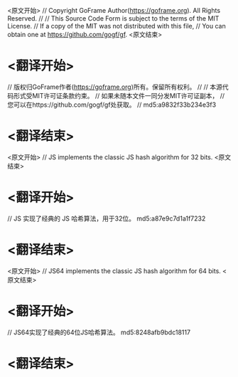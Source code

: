 
<原文开始>
// Copyright GoFrame Author(https://goframe.org). All Rights Reserved.
//
// This Source Code Form is subject to the terms of the MIT License.
// If a copy of the MIT was not distributed with this file,
// You can obtain one at https://github.com/gogf/gf.
<原文结束>

# <翻译开始>
// 版权归GoFrame作者(https://goframe.org)所有。保留所有权利。
//
// 本源代码形式受MIT许可证条款约束。
// 如果未随本文件一同分发MIT许可证副本，
// 您可以在https://github.com/gogf/gf处获取。
// md5:a9832f33b234e3f3
# <翻译结束>


<原文开始>
// JS implements the classic JS hash algorithm for 32 bits.
<原文结束>

# <翻译开始>
// JS 实现了经典的 JS 哈希算法，用于32位。 md5:a87e9c7d1a1f7232
# <翻译结束>


<原文开始>
// JS64 implements the classic JS hash algorithm for 64 bits.
<原文结束>

# <翻译开始>
// JS64实现了经典的64位JS哈希算法。 md5:8248afb9bdc18117
# <翻译结束>

